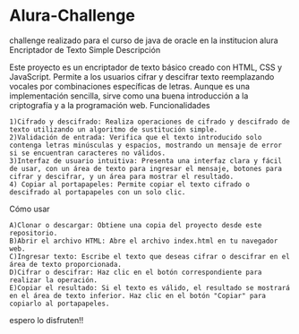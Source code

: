# Alura-Challenge
challenge realizado para el curso de java de oracle en la institucion alura
Encriptador de Texto Simple
Descripción

Este proyecto es un encriptador de texto básico creado con HTML, CSS y JavaScript. Permite a los usuarios cifrar y descifrar texto reemplazando vocales por combinaciones específicas de letras. Aunque es una implementación sencilla, sirve como una buena introducción a la criptografía y a la programación web.
Funcionalidades

    1)Cifrado y descifrado: Realiza operaciones de cifrado y descifrado de texto utilizando un algoritmo de sustitución simple.
    2)Validación de entrada: Verifica que el texto introducido solo contenga letras minúsculas y espacios, mostrando un mensaje de error si se encuentran caracteres no válidos.
    3)Interfaz de usuario intuitiva: Presenta una interfaz clara y fácil de usar, con un área de texto para ingresar el mensaje, botones para cifrar y descifrar, y un área para mostrar el resultado.
    4) Copiar al portapapeles: Permite copiar el texto cifrado o descifrado al portapapeles con un solo clic.

Cómo usar

    A)Clonar o descargar: Obtiene una copia del proyecto desde este repositorio.
    B)Abrir el archivo HTML: Abre el archivo index.html en tu navegador web.
    C)Ingresar texto: Escribe el texto que deseas cifrar o descifrar en el área de texto proporcionada.
    D)Cifrar o descifrar: Haz clic en el botón correspondiente para realizar la operación.
    E)Copiar el resultado: Si el texto es válido, el resultado se mostrará en el área de texto inferior. Haz clic en el botón "Copiar" para copiarlo al portapapeles.
espero lo disfruten!!
